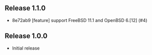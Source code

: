 ## Release 1.1.0

* 8e72ab9 [feature] support FreeBSD 11.1 and OpenBSD 6.[12] (#4)

## Release 1.0.0

* Initial release
